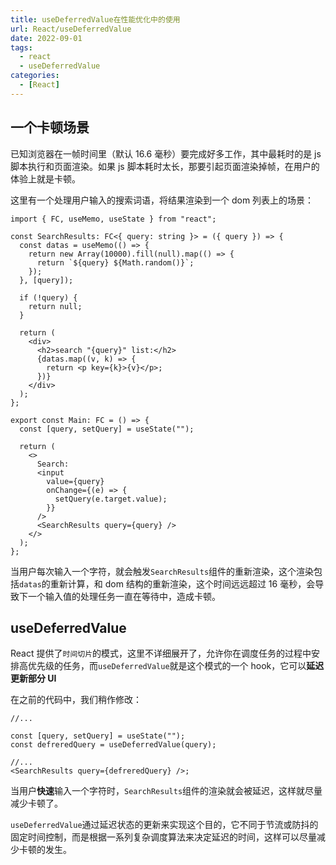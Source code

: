 ```yaml
---
title: useDeferredValue在性能优化中的使用
url: React/useDeferredValue
date: 2022-09-01
tags:
  - react
  - useDeferredValue
categories:
  - [React]
---
```


## 一个卡顿场景

已知浏览器在一帧时间里（默认 16.6 毫秒）要完成好多工作，其中最耗时的是 js 脚本执行和页面渲染。如果 js 脚本耗时太长，那要引起页面渲染掉帧，在用户的体验上就是卡顿。

这里有一个处理用户输入的搜索词语，将结果渲染到一个 dom 列表上的场景：

```tsx
import { FC, useMemo, useState } from "react";

const SearchResults: FC<{ query: string }> = ({ query }) => {
  const datas = useMemo(() => {
    return new Array(10000).fill(null).map(() => {
      return `${query} ${Math.random()}`;
    });
  }, [query]);

  if (!query) {
    return null;
  }

  return (
    <div>
      <h2>search "{query}" list:</h2>
      {datas.map((v, k) => {
        return <p key={k}>{v}</p>;
      })}
    </div>
  );
};

export const Main: FC = () => {
  const [query, setQuery] = useState("");

  return (
    <>
      Search:
      <input
        value={query}
        onChange={(e) => {
          setQuery(e.target.value);
        }}
      />
      <SearchResults query={query} />
    </>
  );
};
```

当用户每次输入一个字符，就会触发`SearchResults`组件的重新渲染，这个渲染包括`datas`的重新计算，和 dom 结构的重新渲染，这个时间远远超过 16 毫秒，会导致下一个输入值的处理任务一直在等待中，造成卡顿。

## useDeferredValue

React 提供了`时间切片`的模式，这里不详细展开了，允许你在调度任务的过程中安排高优先级的任务，而`useDeferredValue`就是这个模式的一个 hook，它可以**延迟更新部分 UI**

在之前的代码中，我们稍作修改：

```tsx
//...

const [query, setQuery] = useState("");
const defreredQuery = useDeferredValue(query);

//...
<SearchResults query={defreredQuery} />;
```

当用户**快速**输入一个字符时，`SearchResults`组件的渲染就会被延迟，这样就尽量减少卡顿了。

`useDeferredValue`通过延迟状态的更新来实现这个目的，它不同于节流或防抖的固定时间控制，而是根据一系列复杂调度算法来决定延迟的时间，这样可以尽量减少卡顿的发生。
